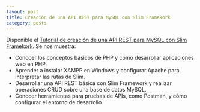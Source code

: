 ```yaml
---
layout: post
title: Creación de una API REST para MySQL con Slim Framekork 
category: posts
---
```


Disponible el [Tutorial de creación de una API REST para MySQL con Slim Framekork](https://ualmtorres.github.io/TutorialAPIRESTSlimMySQL/). Se nos muestra:

* Conocer los conceptos básicos de PHP y cómo desarrollar aplicaciones web en PHP.
* Aprender a instalar XAMPP en Windows y configurar Apache para interpretar las rutas de Slim.
* Desarrollar una API REST básica con Slim Framework y realizar operaciones CRUD sobre una base de datos MySQL.
* Conocer herramientas para pruebas de APIs, como Postman, y cómo configurar el entorno de desarrollo